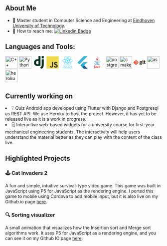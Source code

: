<h2>
  About Me
</h2>

- 📖 Master student in Computer Science and Engineering at [Eindhoven University of Technology](https://www.tue.nl/en/).
- 💬 How to reach me: [![Linkedin Badge](https://img.shields.io/badge/-tkafoe-blue?style=flat&logo=Linkedin&logoColor=white)](https://www.linkedin.com/in/tkafoe/)

<h2>
  Languages and Tools:
</h2>

<div>
  <img src="https://cdn.jsdelivr.net/gh/devicons/devicon/icons/cplusplus/cplusplus-original.svg" title="C++" **alt="C++" width="40" height="40"/>
  <img src="https://cdn.jsdelivr.net/gh/devicons/devicon/icons/python/python-original.svg" title="Python" **alt="Python" width="40" height="40" />
      <img src="https://github.com/devicons/devicon/blob/master/icons/django/django-plain.svg" title="Django" **alt="Django" width="40" height="40"/>
    <img src="https://github.com/devicons/devicon/blob/master/icons/javascript/javascript-original.svg" title="JavaScript" alt="JavaScript" width="40" height="40"/>&nbsp;
    <img src="https://github.com/devicons/devicon/blob/master/icons/react/react-original-wordmark.svg" title="React" alt="React" width="40" height="40"/>&nbsp;
    <img src="https://github.com/devicons/devicon/blob/master/icons/flutter/flutter-original.svg" title="Flutter" alt="Flutter" width="40" height="40"/>&nbsp;
  <img src="https://github.com/devicons/devicon/blob/master/icons/java/java-original-wordmark.svg" title="Java" alt="Java" width="40" height="40"/>&nbsp;
<img src="https://cdn.jsdelivr.net/gh/devicons/devicon/icons/postgresql/postgresql-original.svg" title="postgresql" **alt="postgresql" width="40" height="40" />
<img src="https://cdn.jsdelivr.net/gh/devicons/devicon/icons/cmake/cmake-original.svg" 
title="cmake" **alt="cmake" width="40" height="40" />
  <img src="https://github.com/devicons/devicon/blob/master/icons/git/git-original-wordmark.svg" title="Git" **alt="Git" width="40" height="40"/>
<img src="https://cdn.jsdelivr.net/gh/devicons/devicon/icons/androidstudio/androidstudio-original.svg" title="as" **alt="as" width="40" height="40" />
<img src="https://cdn.jsdelivr.net/gh/devicons/devicon/icons/heroku/heroku-original.svg" title="heroku" **alt="heroku" width="40" height="40"  />
          
</div>

<h2>
  Currently working on  
</h2
  
- ❔ Quiz Android app developed using Flutter with Django and Postgresql as REST API. We use Heroku to host the project. However, it has yet to be released live as it is a work in progress.
- 🗒️ Interactive web-based widgets for a university course for first-year mechanical engineering students. The interactivity will help users understand the material better as they can play with the content of the class live. 
  
<h2>
  Highlighted Projects
</h2>

<h3>
  🕹️ Cat Invaders 2
</h3>

A fun and simple, intuitive survival-type video game. This game was built in JavaScript using P5 for JavaScript as the rendering engine. I ported this game to mobile using
Cordova to add mobile input, but it is also live on my Github.io page [here](https://tkafoe.github.io/CatInvaders2).

<h3>
  🔍 Sorting visualizer  
</h3>

A small animation that visualizes how the Insertion sort and Merge sort algorithms work. It uses P5 for JavaScript as a rendering engine, and you can see it on my Github IO page [here](https://tkafoe.github.io/SortingVisualiser).

